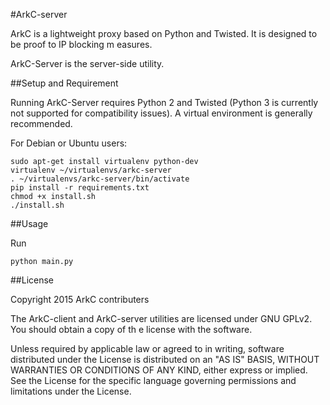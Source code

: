 #ArkC-server

ArkC is a lightweight proxy based on Python and Twisted. It is designed to be proof to IP blocking m
easures.

ArkC-Server is the server-side utility.

##Setup and Requirement

Running ArkC-Server requires Python 2 and Twisted (Python 3 is currently not supported for compatibility issues). A virtual environment is generally recommended.

For Debian or Ubuntu users:

    sudo apt-get install virtualenv python-dev
    virtualenv ~/virtualenvs/arkc-server
    . ~/virtualenvs/arkc-server/bin/activate
    pip install -r requirements.txt
    chmod +x install.sh
    ./install.sh

##Usage

Run

	python main.py

##License

Copyright 2015 ArkC contributers

The ArkC-client and ArkC-server utilities are licensed under GNU GPLv2. You should obtain a copy of th
e license with the software.

Unless required by applicable law or agreed to in writing, software
distributed under the License is distributed on an "AS IS" BASIS, WITHOUT
WARRANTIES OR CONDITIONS OF ANY KIND, either express or implied. See the
License for the specific language governing permissions and limitations
under the License.
